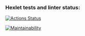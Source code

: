 ### Hexlet tests and linter status:

[![Actions Status](https://github.com/Anarail/frontend-project-lvl1/workflows/hexlet-check/badge.svg)](https://github.com/Anarail/frontend-project-lvl1/actions)

[![Maintainability](https://api.codeclimate.com/v1/badges/a99a88d28ad37a79dbf6/maintainability)](https://codeclimate.com/github/codeclimate/codeclimate/maintainability)